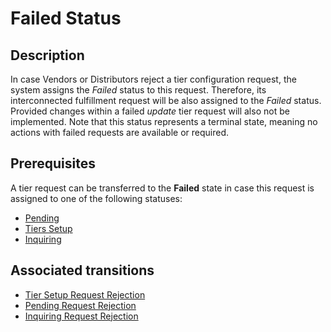 # Failed Status 
## Description
In case Vendors or Distributors reject a tier configuration request, the system assigns the *Failed* status to this request. Therefore, its interconnected fulfillment request will be also assigned to the *Failed* status. Provided changes within a failed *update* tier request will also not be implemented. Note that this status represents a terminal state, meaning no actions with failed requests are available or required.
## Prerequisites
A tier request can be transferred to the **Failed** state in case this request is assigned to one of the following statuses: 

* [Pending](s-b-pending.html)
* [Tiers Setup](s-c-tiers-setup.html)
* [Inquiring](s-d-inquiring.hmtl)
## Associated transitions
* [Tier Setup Request Rejection](t-16-tier-failed.html) 
* [Pending Request Rejection](t-12-pending-failed)
* [Inquiring Request Rejection](t-13-inq-failed.html)